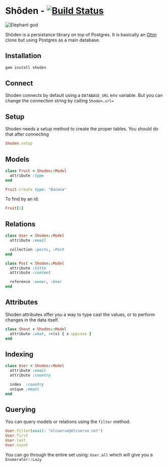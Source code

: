 # Shôden - [![Build Status](https://travis-ci.org/elcuervo/shoden.svg)](https://travis-ci.org/elcuervo/shoden)

![Elephant god](https://images.unsplash.com/photo-1523190301657-195ef118bb36?ixlib=rb-1.2.1&ixid=eyJhcHBfaWQiOjEyMDd9&auto=format&fit=crop&w=1500&q=80)

Shôden is a persistance library on top of Postgres.
It is basically an [Ohm](https://github.com/soveran/ohm) clone but using
Postgres as a main database.

## Installation

```bash
gem install shoden
```

## Connect

Shoden connects by default using a `DATABASE_URL` env variable.
But you can change the connection string by calling `Shoden.url=`

## Setup

Shoden needs a setup method to create the proper tables.
You should do that after connecting

```ruby
Shoden.setup
```

## Models

```ruby
class Fruit < Shoden::Model
  attribute :type
end
```

```ruby
Fruit.create type: "Banana"
```

To find by an id:

```ruby
Fruit[1]
```

## Relations

```ruby
class User < Shoden::Model
  attribute :email

  collection :posts, :Post
end

class Post < Shoden::Model
  attribute :title
  attribute :content

  reference :owner, :User
end
```

## Attributes

Shoden attributes offer you a way to type cast the values, or to perform changes
in the data itself.

```ruby
class Shout < Shoden::Model
  attribute :what, ->(x) { x.uppcase }
end
```

## Indexing

```ruby
class User < Shoden::Model
  attribute :email
  attribute :country

  index  :country
  unique :email
end
```

## Querying

You can query models or relations using the `filter` method.

```ruby
User.filter(email: "elcuervo@elcuervo.net")
User.first
User.last
User.count
```

You can go through the entire set using: `User.all` which will give you a
`Enumerator::Lazy`
